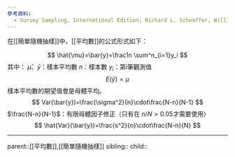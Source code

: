 ```yaml
---
參考資料:
  - Survey Sampling, International Edition; Richard L. Scheaffer, William Mendenhall. III
---
```

在[[簡單隨機抽樣]]中，[[平均數]]的公式形式如下：

$$
\hat{\mu}=\bar{y}=\frac1n \sum^n_{i=1}y_i
$$
其中：
$\hat{\mu}$、$\bar{y}$：樣本平均數
$n$：樣本數
$y_i$：第i筆觀測值
$$
E(\bar{y})=\mu
$$
樣本平均數的期望值會是母體平均。
$$
Var(\bar{y})=\frac{\sigma^2}{n}\cdot\frac{N-n}{N-1}
$$
$\frac{N-n}{N-1}$：有限母體因子修正（只有在 $n/N>0.05$才需要使用）
$$
\hat{Var}(\bar{y})=\frac{s^2}{n}\cdot\frac{N-n}{N}
$$
- - -
parent::[[平均數]],[[簡單隨機抽樣]]
sibling::
child::